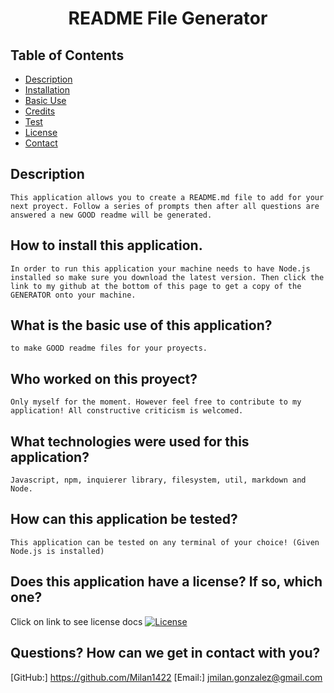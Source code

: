
<h1 style="text-align: center;">README File Generator</h1>

## Table of Contents

- [Description](#Description)
- [Installation](#How-to-install-this-application.)
- [Basic Use](#What-is-the-basic-use-of-this-application?)
- [Credits](#Who-worked-on-this-proyect?)
- [Test](#How-can-this-application-be-tested?)
- [License](#Does-this-application-have-a-license?-If-so,-which-one?)
- [Contact](#Questions?-How-can-we-get-in-contact-with-you?)

## Description

    This application allows you to create a README.md file to add for your next proyect. Follow a series of prompts then after all questions are answered a new GOOD readme will be generated.

## How to install this application.

    In order to run this application your machine needs to have Node.js installed so make sure you download the latest version. Then click the link to my github at the bottom of this page to get a copy of the GENERATOR onto your machine.

## What is the basic use of this application?

    to make GOOD readme files for your proyects.

## Who worked on this proyect?

    Only myself for the moment. However feel free to contribute to my application! All constructive criticism is welcomed.

## What technologies were used for this application?

    Javascript, npm, inquierer library, filesystem, util, markdown and Node.

## How can this application be tested?

    This application can be tested on any terminal of your choice! (Given Node.js is installed)

## Does this application have a license? If so, which one?

Click on link to see license docs 
[![License](https://img.shields.io/badge/License-MIT%202.0-blue.svg)](https://opensource.org/licenses/MIT-2.0)

## Questions? How can we get in contact with you?

[GitHub:] https://github.com/Milan1422
[Email:] jmilan.gonzalez@gmail.com
    